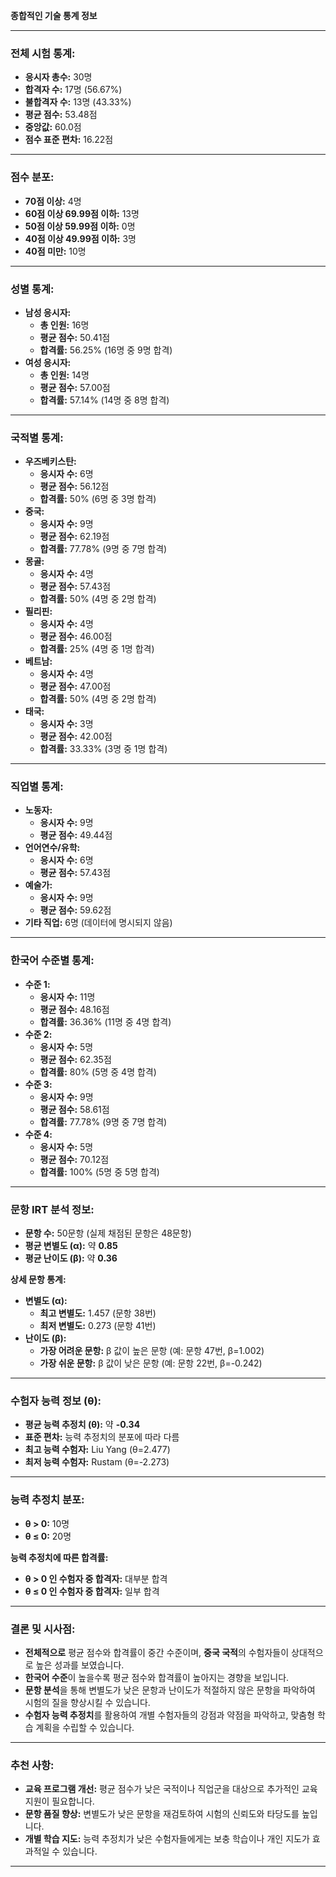 **종합적인 기술 통계 정보**

---

### **전체 시험 통계:**

- **응시자 총수:** 30명
- **합격자 수:** 17명 (56.67%)
- **불합격자 수:** 13명 (43.33%)
- **평균 점수:** 53.48점
- **중앙값:** 60.0점
- **점수 표준 편차:** 16.22점

---

### **점수 분포:**

- **70점 이상:** 4명
- **60점 이상 69.99점 이하:** 13명
- **50점 이상 59.99점 이하:** 0명
- **40점 이상 49.99점 이하:** 3명
- **40점 미만:** 10명

---

### **성별 통계:**

- **남성 응시자:**
  - **총 인원:** 16명
  - **평균 점수:** 50.41점
  - **합격률:** 56.25% (16명 중 9명 합격)
- **여성 응시자:**
  - **총 인원:** 14명
  - **평균 점수:** 57.00점
  - **합격률:** 57.14% (14명 중 8명 합격)

---

### **국적별 통계:**

- **우즈베키스탄:**
  - **응시자 수:** 6명
  - **평균 점수:** 56.12점
  - **합격률:** 50% (6명 중 3명 합격)
- **중국:**
  - **응시자 수:** 9명
  - **평균 점수:** 62.19점
  - **합격률:** 77.78% (9명 중 7명 합격)
- **몽골:**
  - **응시자 수:** 4명
  - **평균 점수:** 57.43점
  - **합격률:** 50% (4명 중 2명 합격)
- **필리핀:**
  - **응시자 수:** 4명
  - **평균 점수:** 46.00점
  - **합격률:** 25% (4명 중 1명 합격)
- **베트남:**
  - **응시자 수:** 4명
  - **평균 점수:** 47.00점
  - **합격률:** 50% (4명 중 2명 합격)
- **태국:**
  - **응시자 수:** 3명
  - **평균 점수:** 42.00점
  - **합격률:** 33.33% (3명 중 1명 합격)

---

### **직업별 통계:**

- **노동자:**
  - **응시자 수:** 9명
  - **평균 점수:** 49.44점
- **언어연수/유학:**
  - **응시자 수:** 6명
  - **평균 점수:** 57.43점
- **예술가:**
  - **응시자 수:** 9명
  - **평균 점수:** 59.62점
- **기타 직업:** 6명 (데이터에 명시되지 않음)

---

### **한국어 수준별 통계:**

- **수준 1:**
  - **응시자 수:** 11명
  - **평균 점수:** 48.16점
  - **합격률:** 36.36% (11명 중 4명 합격)
- **수준 2:**
  - **응시자 수:** 5명
  - **평균 점수:** 62.35점
  - **합격률:** 80% (5명 중 4명 합격)
- **수준 3:**
  - **응시자 수:** 9명
  - **평균 점수:** 58.61점
  - **합격률:** 77.78% (9명 중 7명 합격)
- **수준 4:**
  - **응시자 수:** 5명
  - **평균 점수:** 70.12점
  - **합격률:** 100% (5명 중 5명 합격)

---

### **문항 IRT 분석 정보:**

- **문항 수:** 50문항 (실제 채점된 문항은 48문항)
- **평균 변별도 (α):** 약 **0.85**
- **평균 난이도 (β):** 약 **0.36**

**상세 문항 통계:**

- **변별도 (α):**
  - **최고 변별도:** 1.457 (문항 38번)
  - **최저 변별도:** 0.273 (문항 41번)
- **난이도 (β):**
  - **가장 어려운 문항:** β 값이 높은 문항 (예: 문항 47번, β=1.002)
  - **가장 쉬운 문항:** β 값이 낮은 문항 (예: 문항 22번, β=-0.242)

---

### **수험자 능력 정보 (θ):**

- **평균 능력 추정치 (θ):** 약 **-0.34**
- **표준 편차:** 능력 추정치의 분포에 따라 다름
- **최고 능력 수험자:** Liu Yang (θ=2.477)
- **최저 능력 수험자:** Rustam (θ=-2.273)

---

### **능력 추정치 분포:**

- **θ > 0:** 10명
- **θ ≤ 0:** 20명

**능력 추정치에 따른 합격률:**

- **θ > 0 인 수험자 중 합격자:** 대부분 합격
- **θ ≤ 0 인 수험자 중 합격자:** 일부 합격

---

### **결론 및 시사점:**

- **전체적으로** 평균 점수와 합격률이 중간 수준이며, **중국 국적**의 수험자들이 상대적으로 높은 성과를 보였습니다.
- **한국어 수준**이 높을수록 평균 점수와 합격률이 높아지는 경향을 보입니다.
- **문항 분석**을 통해 변별도가 낮은 문항과 난이도가 적절하지 않은 문항을 파악하여 시험의 질을 향상시킬 수 있습니다.
- **수험자 능력 추정치**를 활용하여 개별 수험자들의 강점과 약점을 파악하고, 맞춤형 학습 계획을 수립할 수 있습니다.

---

### **추천 사항:**

- **교육 프로그램 개선:** 평균 점수가 낮은 국적이나 직업군을 대상으로 추가적인 교육 지원이 필요합니다.
- **문항 품질 향상:** 변별도가 낮은 문항을 재검토하여 시험의 신뢰도와 타당도를 높입니다.
- **개별 학습 지도:** 능력 추정치가 낮은 수험자들에게는 보충 학습이나 개인 지도가 효과적일 수 있습니다.

---